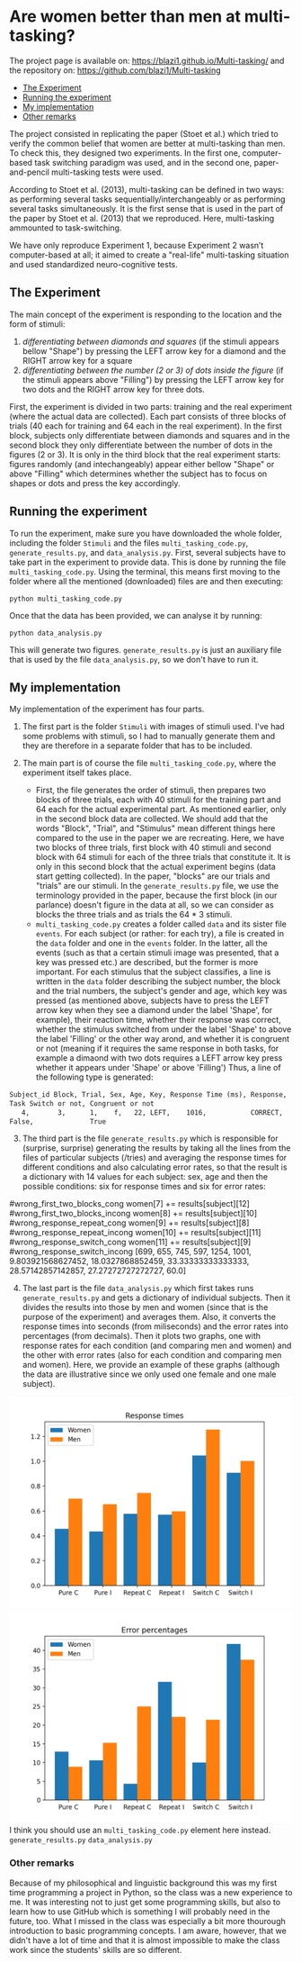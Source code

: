 # Are women better than men at multi-tasking?

The project page is available on: https://blazi1.github.io/Multi-tasking/ and the repository on: https://github.com/blazi1/Multi-tasking

* [The Experiment](#the-experiment)
* [Running the experiment](#running-the-experiment)
* [My implementation](#my-implementation)
* [Other remarks](#other-remarks)

The project consisted in replicating the paper (Stoet et al.) which tried to verify the common belief that women are better at multi-tasking than men. To check this, they designed two experiments. In the first one, computer-based task switching paradigm was used, and in the second one, paper-and-pencil multi-tasking tests were used.

According to Stoet et al. (2013), multi-tasking can be defined in two ways: as performing several tasks sequentially/interchangeably or as performing several tasks simultaneously. It is the first sense that is used in the part of the paper by Stoet et al. (2013) that we reproduced. Here, multi-tasking ammounted to task-switching.

We have only reproduce Experiment 1, because Experiment 2 wasn’t computer-based at all; it aimed to create a "real-life" multi-tasking situation and used standardized neuro-cognitive tests.

## The Experiment

The main concept of the experiment is responding to the location and the form of stimuli: 
1. *differentiating between diamonds and squares* (if the stimuli appears bellow "Shape") by pressing the LEFT arrow key for a diamond and the RIGHT arrow key for a square
2. *differentiating between the number (2 or 3) of dots inside the figure* (if the stimuli appears above "Filling") by pressing the LEFT arrow key for two dots and the RIGHT arrow key for three dots. 

First, the experiment is divided in two parts: training and the real experiment (where the actual data are collected). Each part consists of three blocks of trials (40 each for training and 64 each in the real experiment). In the first block, subjects only differentiate between diamonds and squares and in the second block they only differentiate between the number of dots in the figures (2 or 3). It is only in the third block that the real experiment starts: figures randomly (and intechangeably) appear either bellow "Shape" or above "Filling" which determines whether the subject has to focus on shapes or dots and press the key accordingly.

## Running the experiment

To run the experiment, make sure you have downloaded the whole folder, including the folder `Stimuli` and the files `multi_tasking_code.py`, `generate_results.py`, and `data_analysis.py`. First, several subjects have to take part in the experiment to provide data. This is done by running the file `multi_tasking_code.py`. Using the terminal, this means first moving to the folder where all the mentioned (downloaded) files are and then executing:
```
python multi_tasking_code.py
```
Once that the data has been provided, we can analyse it by running:
```
python data_analysis.py
```
This will generate two figures. 
`generate_results.py` is just an auxiliary file that is used by the file `data_analysis.py`, so we don't have to run it.

## My implementation

My implementation of the experiment has four parts. 

1. The first part is the folder `Stimuli` with images of stimuli used. I've had some problems with stimuli, so I had to manually generate them and they are therefore in a separate folder that has to be included. 

2. The main part is of course the file `multi_tasking_code.py`, where the experiment itself takes place. 
   - First, the file generates the order of stimuli, then prepares two blocks of three trials, each with 40 stimuli for the training part and 64 each for the actual
   experimental part. As mentioned earlier, only in the second block data are collected. We should add that the words "Block", "Trial", and "Stimulus" mean different things here compared to the use in the paper we are recreating. Here, we have two blocks of three trials, first block with 40 stimuli and second block with 64 stimuli for each of the three trials that constitute it. It is only in this second block that the actual experiment begins (data start getting collected). In the paper, "blocks" are our trials and "trials" are our stimuli. In the `generate_results.py` file, we use the terminology provided in the paper, because the first block (in our parlance) doesn't figure in the data at all, so we can consider as blocks the three trials and as trials the 64 * 3 stimuli.
   -  `multi_tasking_code.py` creates a folder called `data` and its sister file `events`. For each subject (or rather: for each try), a file is created in the `data` folder and one in the `events` folder. In the latter, all the events (such as that a certain stimuli image was presented, that a key was pressed etc.) are described, but the former is more important.  For each stimulus that the subject classifies, a line is written in the `data` folder describing the subject number, the block and the trial numbers, the subject's gender and age, which key was pressed (as mentioned above, subjects have to press the LEFT arrow key when they see a diamond under the label 'Shape', for example), their reaction time, whether their response was correct, whether the stimulus switched from under the label 'Shape' to above the label 'Filling' or the other way arond, and whether it is congruent or not (meaning if it requires the same response in both tasks, for example a dimaond with two dots requires a LEFT arrow key press whether it appears under 'Shape' or above 'Filling')
Thus, a line of the following type is generated: 
```
Subject_id Block, Trial, Sex, Age, Key, Response Time (ms), Response, Task Switch or not, Congruent or not
   4,       3,      1,    f,   22, LEFT,    1016,           CORRECT,        False,              True
```
3. The third part is the file `generate_results.py` which is responsible for (surprise, surprise) generating the results by taking all the lines from the files of particular subjects (/tries) and averaging the response times for different conditions and also calculating error rates, so that the result is a dictionary with 14 values for each subject: sex, age and then the possible conditions: six for response times and six for error rates: 

#wrong_first_two_blocks_cong
		women[7] += results[subject][12]   #wrong_first_two_blocks_incong
		women[8] += results[subject][10]   #wrong_response_repeat_cong 
		women[9] += results[subject][8]    #wrong_response_repeat_incong
		women[10] += results[subject][11]  #wrong_response_switch_cong
		women[11] += results[subject][9]   #wrong_response_switch_incong
[699, 655, 745, 597, 1254, 1001, 9.803921568627452, 18.0327868852459, 33.33333333333333, 28.57142857142857, 27.27272727272727, 60.0]

4. The last part is the file `data_analysis.py` which first takes runs `generate_results.py` and gets a dictionary of individual subjects. Then it divides the results into those by men and women (since that is the purpose of the experiment) and averages them. Also, it converts the response times into seconds (from miliseconds) and the error rates into percentages (from decimals). Then it plots two graphs, one with response rates for each condition (and comparing men and women) and the other with error rates (also for each condition and comparing men and women). Here, we provide an example of these graphs (although the data are illustrative since we only used one female and one male subject). 

![alt text](https://github.com/blazi1/Multi-tasking/blob/main/Response_times.png)
![alt text](https://github.com/blazi1/Multi-tasking/blob/main/Error_percentages.png)
I think you should use an
`multi_tasking_code.py` element here instead.
`generate_results.py`
`data_analysis.py`


### Other remarks

Because of my philosophical and linguistic background this was my first time programming a project in Python, so the class was a new experience to me. It was interesting not to just get some programming skills, but also to learn how to use GitHub which is something I will probably need in the future, too. 
What I missed in the class was especially a bit more thourough introduction to basic programming concepts. I am aware, however, that we didn't have a lot of time and that it is almost impossible to make the class work since the students' skills are so different.
